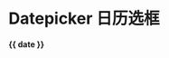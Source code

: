 # Datepicker 日历选框

<div class="demo-box">
  <p>
    <strong>
      {{ date }}
    </strong>
  </p>
  <v-datepicker-input
      v-model="date"
  ></v-datepicker-input>
</div>

<script>
  export default {
    data () {
      return {
        date: '1999-09-15'
      }
    }
  }
</script>
